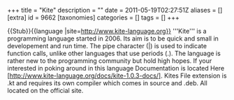 +++
title = "Kite"
description = ""
date = 2011-05-19T02:27:51Z
aliases = []
[extra]
id = 9662
[taxonomies]
categories = []
tags = []
+++

{{Stub}}{{language
|site=http://www.kite-language.org}}
'''Kite''' is a programming language started in 2006. Its aim is to be quick and small in developement and run time. The pipe character (|) is used to indicate function calls, unlike other languages that use periods (.).
The language is rather new to the programming community but hold high hopes. If your interested in poking around in this language Documentation is located Here [http://www.kite-language.org/docs/kite-1.0.3-docs/].
Kites File extension is .kt and requires its own compiler which comes in source and .deb. All located on the official site.
